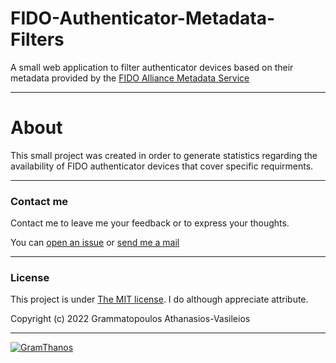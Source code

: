 # FIDO-Authenticator-Metadata-Filters
A small web application to filter authenticator devices based on their metadata provided by the [FIDO Alliance Metadata Service](https://fidoalliance.org/metadata/)

___

# About
This small project was created in order to generate statistics regarding the availability of FIDO authenticator devices that cover specific requirments.

___


### Contact me

Contact me to leave me your feedback or to express your thoughts.

You can [open an issue](https://github.com/GramThanos/FIDO-Authenticator-Metadata-Filters/issues) or [send me a mail](mailto:gramthanos@gmail.com)


___


### License

This project is under [The MIT license](https://opensource.org/licenses/MIT).
I do although appreciate attribute.

Copyright (c) 2022 Grammatopoulos Athanasios-Vasileios

___

[![GramThanos](https://avatars2.githubusercontent.com/u/14858959?s=42&v=4)](https://github.com/GramThanos)
